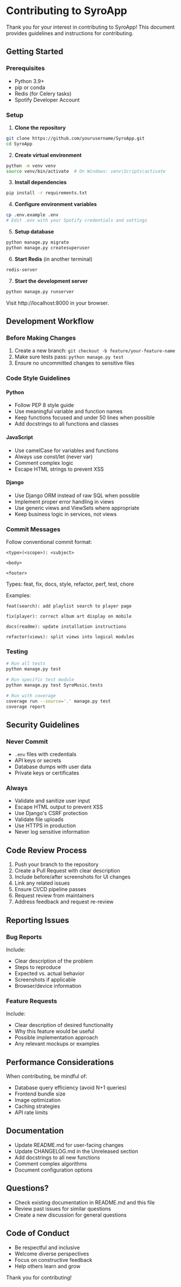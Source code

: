 # Contributing to SyroApp

Thank you for your interest in contributing to SyroApp! This document provides guidelines and instructions for contributing.

## Getting Started

### Prerequisites
- Python 3.9+
- pip or conda
- Redis (for Celery tasks)
- Spotify Developer Account

### Setup

1. **Clone the repository**
```bash
git clone https://github.com/yourusername/SyroApp.git
cd SyroApp
```

2. **Create virtual environment**
```bash
python -m venv venv
source venv/bin/activate  # On Windows: venv\Scripts\activate
```

3. **Install dependencies**
```bash
pip install -r requirements.txt
```

4. **Configure environment variables**
```bash
cp .env.example .env
# Edit .env with your Spotify credentials and settings
```

5. **Setup database**
```bash
python manage.py migrate
python manage.py createsuperuser
```

6. **Start Redis** (in another terminal)
```bash
redis-server
```

7. **Start the development server**
```bash
python manage.py runserver
```

Visit http://localhost:8000 in your browser.

## Development Workflow

### Before Making Changes
1. Create a new branch: `git checkout -b feature/your-feature-name`
2. Make sure tests pass: `python manage.py test`
3. Ensure no uncommitted changes to sensitive files

### Code Style Guidelines

#### Python
- Follow PEP 8 style guide
- Use meaningful variable and function names
- Keep functions focused and under 50 lines when possible
- Add docstrings to all functions and classes

#### JavaScript
- Use camelCase for variables and functions
- Always use const/let (never var)
- Comment complex logic
- Escape HTML strings to prevent XSS

#### Django
- Use Django ORM instead of raw SQL when possible
- Implement proper error handling in views
- Use generic views and ViewSets where appropriate
- Keep business logic in services, not views

### Commit Messages

Follow conventional commit format:
```
<type>(<scope>): <subject>

<body>

<footer>
```

Types: feat, fix, docs, style, refactor, perf, test, chore

Examples:
```
feat(search): add playlist search to player page

fix(player): correct album art display on mobile

docs(readme): update installation instructions

refactor(views): split views into logical modules
```

### Testing

```bash
# Run all tests
python manage.py test

# Run specific test module
python manage.py test SyroMusic.tests

# Run with coverage
coverage run --source='.' manage.py test
coverage report
```

## Security Guidelines

### Never Commit
- `.env` files with credentials
- API keys or secrets
- Database dumps with user data
- Private keys or certificates

### Always
- Validate and sanitize user input
- Escape HTML output to prevent XSS
- Use Django's CSRF protection
- Validate file uploads
- Use HTTPS in production
- Never log sensitive information

## Code Review Process

1. Push your branch to the repository
2. Create a Pull Request with clear description
3. Include before/after screenshots for UI changes
4. Link any related issues
5. Ensure CI/CD pipeline passes
6. Request review from maintainers
7. Address feedback and request re-review

## Reporting Issues

### Bug Reports
Include:
- Clear description of the problem
- Steps to reproduce
- Expected vs. actual behavior
- Screenshots if applicable
- Browser/device information

### Feature Requests
Include:
- Clear description of desired functionality
- Why this feature would be useful
- Possible implementation approach
- Any relevant mockups or examples

## Performance Considerations

When contributing, be mindful of:
- Database query efficiency (avoid N+1 queries)
- Frontend bundle size
- Image optimization
- Caching strategies
- API rate limits

## Documentation

- Update README.md for user-facing changes
- Update CHANGELOG.md in the Unreleased section
- Add docstrings to all new functions
- Comment complex algorithms
- Document configuration options

## Questions?

- Check existing documentation in README.md and this file
- Review past issues for similar questions
- Create a new discussion for general questions

## Code of Conduct

- Be respectful and inclusive
- Welcome diverse perspectives
- Focus on constructive feedback
- Help others learn and grow

Thank you for contributing!
